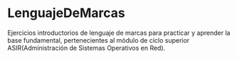 # LenguajeDeMarcas
 Ejercicios introductorios de lenguaje de marcas para practicar y aprender la base fundamental, pertenecientes al módulo de ciclo superior ASIR(Administración de Sistemas Operativos en Red).
